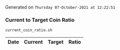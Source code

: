 Generated on `Thursday 07-October-2021 at 12:22:51`

### Current to Target Coin Ratio
`current_coin_ratio.sh`

Date|Current|Target|Ratio
---|---|---|---
